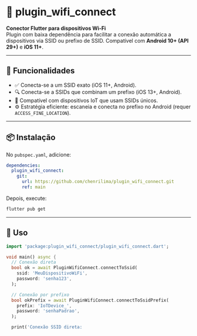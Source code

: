 # 🚀 plugin_wifi_connect

**Conector Flutter para dispositivos Wi‑Fi**  
Plugin com baixa dependência para facilitar a conexão automática a dispositivos via SSID ou prefixo de SSID. Compatível com **Android 10+ (API 29+)** e **iOS 11+**.

---

## 🎯 Funcionalidades

- ✅ Conecta-se a um SSID exato (iOS 11+, Android).
- 🔍 Conecta-se a SSIDs que combinam um prefixo (iOS 13+, Android).
- 📡 Compatível com dispositivos IoT que usam SSIDs únicos.
- ⚙️ Estratégia eficiente: escaneia e conecta no prefixo no Android (requer `ACCESS_FINE_LOCATION`).

---

## 📦 Instalação

No `pubspec.yaml`, adicione:

```yaml
dependencies:
  plugin_wifi_connect:
    git:
      url: https://github.com/chenrilima/plugin_wifi_connect.git
      ref: main
```

Depois, execute:

```bash
flutter pub get
```

---

## 🔧 Uso

```dart
import 'package:plugin_wifi_connect/plugin_wifi_connect.dart';

void main() async {
  // Conexão direta
  bool ok = await PluginWifiConnect.connectToSsid(
    ssid: 'MeuDispositivoWiFi',
    password: 'senha123',
  );

  // Conexão por prefixo
  bool okPrefix = await PluginWifiConnect.connectToSsidPrefix(
    prefix: 'IoTDevice_',
    password: 'senhaPadrao',
  );

  print('Conexão SSID direta: 

